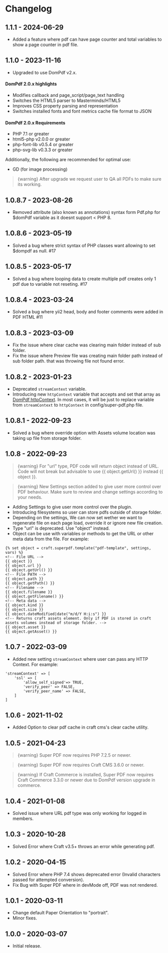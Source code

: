 # Changelog

## 1.1.1 - 2024-06-29
- Added a feature where pdf can have page counter and total variables to show a page counter in pdf file.

## 1.1.0 - 2023-11-16
- Upgraded to use DomPdf v2.x.

#### DomPdf 2.0.x highlights
- Modifies callback and page_script/page_text handling
- Switches the HTML5 parser to Masterminds/HTML5
- Improves CSS property parsing and representation
- Switches installed fonts and font metrics cache file format to JSON

#### DomPdf 2.0.x Requirements
- PHP 7.1 or greater
- html5-php v2.0.0 or greater
- php-font-lib v0.5.4 or greater
- php-svg-lib v0.3.3 or greater

Additionally, the following are recommended for optimal use:
- GD (for image processing)

> {warning} After upgrade we request user to QA all PDFs to make sure its working.

## 1.0.8.7 - 2023-08-26
- Removed attribute (also known as annotations) syntax form Pdf.php for $domPdf variable as it doesnt support < PHP 8.

## 1.0.8.6 - 2023-05-19
- Solved a bug where strict syntax of PHP classes want allowing to set $dompdf as null. #17

## 1.0.8.5 - 2023-05-17
- Solved a bug where looping data to create multiple pdf creates only 1 pdf due to variable not reseting. #17

## 1.0.8.4 - 2023-03-24
- Solved a bug where yii2 head, body and footer comments were added in PDF HTML #11

## 1.0.8.3 - 2023-03-09
- Fix the issue where clear cache was clearing main folder instead of sub folder.
- Fix the issue where Preview file was creating main folder path instead of sub folder path. that was throwing file not found error.

## 1.0.8.2 - 2023-01-23
- Deprecated `streamContext` variable.
- Introducing new `httpContext` variable that accepts and set that array as [DomPdf httpContext](https://github.com/dompdf/dompdf/pull/2807). In most cases, it will be just to replace variable from `streamContext` to `httpContext` in config/super-pdf.php file.

## 1.0.8.1 - 2022-09-23
- Solved a bug where override option with Assets volume location was taking up file from storage folder.

## 1.0.8 - 2022-09-23
> {warning} For "url" type, PDF code will return object instead of URL. Code will not break but advisable to use {{ object.getUrl() }} instead {{ object }}.

> {warning} New Settings section added to give user more control over PDF behaviour. Make sure to review and change settings according to your needs.

- Adding Settings to give user more control over the plugin.
- Introducing filesystems so user can store pdfs outside of storage folder.
- Depending on the settings, We can now set wether we want to regenerate file on each page load, override it or ignore new file creation.
- Type "url" is deprecated. Use "object" instead.
- Object can be use with variables or methods to get the URL or other meta data from the file. For example:
```
{% set object = craft.superpdf.template("pdf-template", settings, vars) %}
<!-- File URL -->
{{ object }}
{{ object.url }}
{{ object.getUrl() }}
<!-- File PATH -->
{{ object.path }}
{{ object.getPath() }}
<!-- Filename -->
{{ object.filename }}
{{ object.getFilename() }}
<!-- Meta data -->
{{ object.kind }}
{{ object.size }}
{{ object.dateModified|date("m/d/Y H:i:s") }}
<!-- Returns craft assets element. Only if PDF is stored in craft assets volumes instead of storage folder. -->
{{ object.asset }}
{{ object.getAsset() }}
```

## 1.0.7 - 2022-03-09
- Added new setting `streamContext` where user can pass any HTTP Context. For example:
```
'streamContext' => [
    'ssl' => [
        'allow_self_signed'=> TRUE,
        'verify_peer' => FALSE,
        'verify_peer_name' => FALSE,
    ]
]
```

## 1.0.6 - 2021-11-02
- Added Option to clear pdf cache in craft cms's clear cache utility.

## 1.0.5 - 2021-04-23
> {warning} Super PDF now requires PHP 7.2.5 or newer.

> {warning} Super PDF now requires Craft CMS 3.6.0 or newer.

> {warning} If Craft Commerce is installed, Super PDF now requires Craft Commerce 3.3.0 or newer due to DomPdf version upgrade in commerce.

## 1.0.4 - 2021-01-08
- Solved issue where URL pdf type was only working for logged in members.

## 1.0.3 - 2020-10-28
- Solved Error where Craft v3.5+ throws an error while generating pdf.

## 1.0.2 - 2020-04-15
- Solved Error where PHP 7.4 shows deprecated error (Invalid characters passed for attempted conversion).
- Fix Bug with Super PDF where in devMode off, PDF was not rendered.

## 1.0.1 - 2020-03-11
- Change default Paper Orientation to "portrait".
- Minor fixes.

## 1.0.0 - 2020-03-07
- Initial release.
